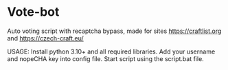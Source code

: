 # Vote-bot
Auto voting script with recaptcha bypass, made for sites https://craftlist.org and https://czech-craft.eu/

USAGE:
Install python 3.10+ and all required libraries.
Add your username and nopeCHA key into config file.
Start script using the script.bat file.
